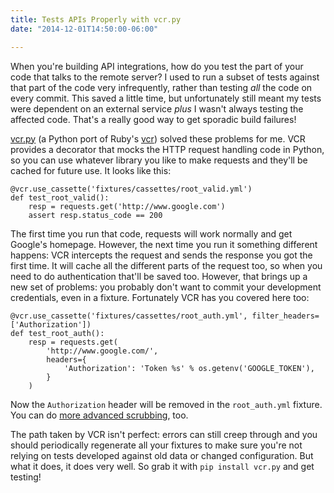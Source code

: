 ```yaml
---
title: Tests APIs Properly with vcr.py
date: "2014-12-01T14:50:00-06:00"

---
```


When you're building API integrations, how do you test the part of your code
that talks to the remote server? I used to run a subset of tests against that
part of the code very infrequently, rather than testing *all* the code on every
commit. This saved a little time, but unfortunately still meant my tests were
dependent on an external service *plus* I wasn't always testing the affected
code. That's a really good way to get sporadic build failures!

<!--more-->

[vcr.py][vcr] (a Python port of Ruby's [vcr](https://github.com/vcr/vcr)) solved
these problems for me. VCR provides a decorator that mocks the HTTP request
handling code in Python, so you can use whatever library you like to make
requests and they'll be cached for future use. It looks like this:

```
@vcr.use_cassette('fixtures/cassettes/root_valid.yml')
def test_root_valid():
    resp = requests.get('http://www.google.com')
    assert resp.status_code == 200
```

The first time you run that code, requests will work normally and get Google's
homepage. However, the next time you run it something different happens: VCR
intercepts the request and sends the response you got the first time. It will
cache all the different parts of the request too, so when you need to do
authentication that'll be saved too. However, that brings up a new set of
problems: you probably don't want to commit your development credentials, even
in a fixture. Fortunately VCR has you covered here too:

```
@vcr.use_cassette('fixtures/cassettes/root_auth.yml', filter_headers=['Authorization'])
def test_root_auth():
    resp = requests.get(
        'http://www.google.com/',
        headers={
            'Authorization': 'Token %s' % os.getenv('GOOGLE_TOKEN'),
        }
    )
```

Now the `Authorization` header will be removed in the `root_auth.yml` fixture.
You can do
[more advanced scrubbing](https://github.com/kevin1024/vcrpy#custom-request-filtering),
too.

The path taken by VCR isn't perfect: errors can still creep through and you
should periodically regenerate all your fixtures to make sure you're not relying
on tests developed against old data or changed configuration. But what it does,
it does very well. So grab it with `pip install vcr.py` and get testing!

[vcr]: https://github.com/kevin1024/vcrpy "kevin1024/vcrpy"
